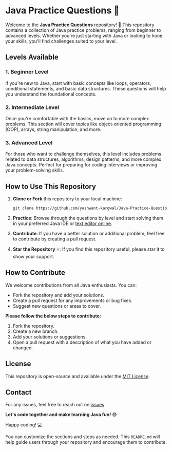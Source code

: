 # Java Practice Questions 🚀

Welcome to the **Java Practice Questions** repository! 🌟 This repository contains a collection of Java practice problems, ranging from beginner to advanced levels. Whether you're just starting with Java or looking to hone your skills, you'll find challenges suited to your level.

## Levels Available

### 1. **Beginner Level**  
If you're new to Java, start with basic concepts like loops, operators, conditional statements, and basic data structures. These questions will help you understand the foundational concepts.

### 2. **Intermediate Level**  
Once you're comfortable with the basics, move on to more complex problems. This section will cover topics like object-oriented programming (OOP), arrays, string manipulation, and more.

### 3. **Advanced Level**  
For those who want to challenge themselves, this level includes problems related to data structures, algorithms, design patterns, and more complex Java concepts. Perfect for preparing for coding interviews or improving your problem-solving skills.

## How to Use This Repository

1. **Clone or Fork** this repository to your local machine:
   ```bash
   git clone https://github.com/yashwant-kargwal/Java-Practice-Questions.git
   ```
2. **Practice**: Browse through the questions by level and start solving them in your preferred Java IDE or [text editor online](https://www.programiz.com/java-programming/online-compiler/).

3. **Contribute**: If you have a better solution or additional problem, feel free to contribute by creating a pull request.  
   
4. **Star the Repository** ⭐: If you find this repository useful, please star it to show your support.

## How to Contribute

We welcome contributions from all Java enthusiasts. You can:

- Fork the repository and add your solutions.
- Create a pull request for any improvements or bug fixes.
- Suggest new questions or areas to cover.
  
**Please follow the below steps to contribute:**

1. Fork the repository.
2. Create a new branch.
3. Add your solutions or suggestions.
4. Open a pull request with a description of what you have added or changed.

## License

This repository is open-source and available under the [MIT License](LICENSE).

## Contact

For any issues, feel free to reach out on [issues](https://github.com/yashwant-kargwal/Java-Practice-Questions/issues).

**Let's code together and make learning Java fun!** 😎

Happy coding! 💻

You can customize the sections and steps as needed. This `README.md` will help guide users through your repository and encourage them to contribute.
